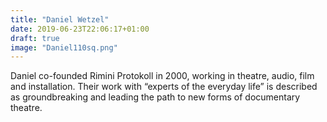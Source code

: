 ```yaml
---
title: "Daniel Wetzel"
date: 2019-06-23T22:06:17+01:00
draft: true
image: "Daniel110sq.png"
---
```

Daniel co-founded Rimini Protokoll in 2000, working in theatre, audio, film and installation. Their work with “experts of the everyday life” is described as groundbreaking and leading the path to new forms of documentary theatre.
